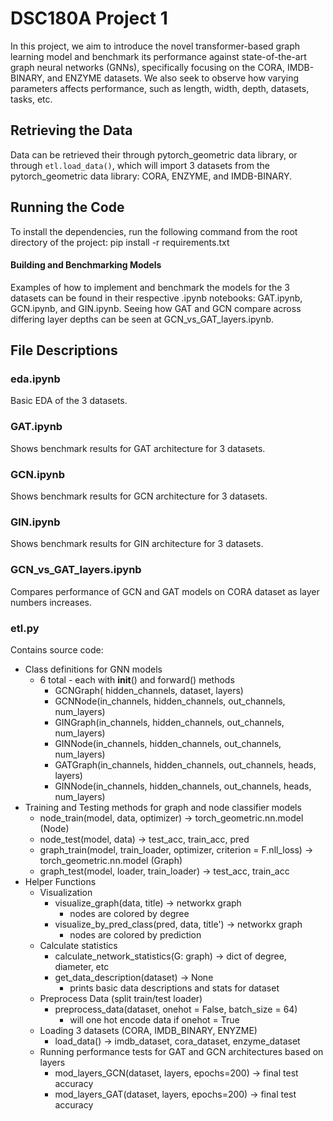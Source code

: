 # DSC180A Project 1
In this project, we aim to introduce the novel transformer-based graph learning model and benchmark its performance against state-of-the-art graph neural networks (GNNs), specifically focusing on the CORA, IMDB-BINARY, and ENZYME datasets. We also seek to observe how varying parameters affects performance, such as length, width, depth, datasets, tasks, etc.

## Retrieving the Data
Data can be retrieved their through pytorch_geometric data library, or through `etl.load_data()`, which will import 3 datasets from the pytorch_geometric data library: CORA, ENZYME, and IMDB-BINARY.

## Running the Code
To install the dependencies, run the following command from the root directory of the project: pip install -r requirements.txt

#### Building and Benchmarking Models
Examples of how to implement and benchmark the models for the 3 datasets can be found in their respective .ipynb notebooks: GAT.ipynb, GCN.ipynb, and GIN.ipynb. Seeing how GAT and GCN compare across differing layer depths can be seen at GCN_vs_GAT_layers.ipynb.

##  File Descriptions
### eda.ipynb
Basic EDA of the 3 datasets.

### GAT.ipynb
Shows benchmark results for GAT architecture for 3 datasets.

### GCN.ipynb
Shows benchmark results for GCN architecture for 3 datasets.

### GIN.ipynb
Shows benchmark results for GIN architecture for 3 datasets.

### GCN_vs_GAT_layers.ipynb
Compares performance of GCN and GAT models on CORA dataset as layer numbers increases.

### etl.py
Contains source code:
* Class definitions for GNN models
    * 6 total - each with  __init__() and forward() methods
        * GCNGraph( hidden_channels, dataset, layers)
        * GCNNode(in_channels, hidden_channels, out_channels, num_layers)
        * GINGraph(in_channels, hidden_channels, out_channels, num_layers)
        * GINNode(in_channels, hidden_channels, out_channels, num_layers)
        * GATGraph(in_channels, hidden_channels, out_channels, heads, layers)
        * GINNode(in_channels, hidden_channels, out_channels, heads, num_layers)
* Training and Testing methods for graph and node classifier models
    * node_train(model, data, optimizer) -> torch_geometric.nn.model (Node)
    * node_test(model, data) -> test_acc, train_acc, pred
    * graph_train(model, train_loader, optimizer, criterion = F.nll_loss) -> torch_geometric.nn.model (Graph)
    * graph_test(model, loader, train_loader) ->  test_acc, train_acc
* Helper Functions
    * Visualization
        * visualize_graph(data, title) -> networkx graph
            * nodes are colored by degree
        * visualize_by_pred_class(pred, data, title') -> networkx graph
            * nodes are colored by prediction
    * Calculate statistics
        * calculate_network_statistics(G: graph) -> dict of degree, diameter, etc
        * get_data_description(dataset) -> None
            * prints basic data descriptions and stats for dataset
    * Preprocess Data (split train/test loader)
        * preprocess_data(dataset, onehot = False, batch_size = 64)
            * will one hot encode data if onehot = True
    * Loading 3 datasets (CORA, IMDB_BINARY, ENYZME)
        * load_data() -> imdb_dataset, cora_dataset, enzyme_dataset
    * Running performance tests for GAT and GCN architectures based on layers
        * mod_layers_GCN(dataset, layers, epochs=200) -> final test accuracy
        * mod_layers_GAT(dataset, layers, epochs=200) -> final test accuracy

